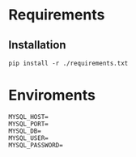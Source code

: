# Requirements

## Installation

    pip install -r ./requirements.txt

# Enviroments

    MYSQL_HOST=
    MYSQL_PORT=
    MYSQL_DB=
    MYSQL_USER=
    MYSQL_PASSWORD=